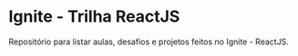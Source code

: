 # Ignite - Trilha ReactJS

Repositório para listar aulas, desafios e projetos feitos no Ignite - ReactJS.
